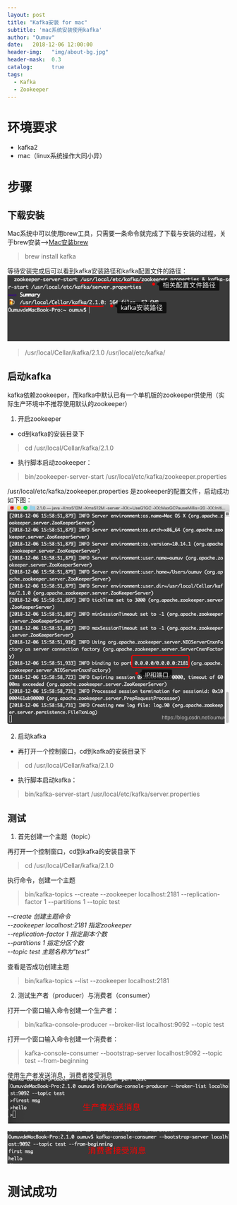 ```yaml
---
layout: post
title: "Kafka安装 for mac"
subtitle: 'mac系统安装使用kafka'
author: "Oumuv"
date:   2018-12-06 12:00:00
header-img:   "img/about-bg.jpg"
header-mask:  0.3
catalog:      true
tags:
  - Kafka
  - Zookeeper
---
```


# 环境要求
* kafka2
* mac（linux系统操作大同小异）

# 步骤

## 下载安装
Mac系统中可以使用brew工具，只需要一条命令就完成了下载与安装的过程，关于brew安装-->[Mac安装brew](https://blog.csdn.net/oumuv/article/details/84825188)

> brew install kafka

等待安装完成后可以看到kafka安装路径和kafka配置文件的路径：
![](https://raw.githubusercontent.com/Oumuv/oumuv.git.res/master/resources/img/2018/12/06/1.png)

> /usr/local/Cellar/kafka/2.1.0
> /usr/local/etc/kafka/
## 启动kafka
kafka依赖zookeeper，而kafka中默认已有一个单机版的zookeeper供使用（实际生产环境中不推荐使用默认的zookeeper）

 1. 开启zookeeper

* cd到kafka的安装目录下
> cd  /usr/local/Cellar/kafka/2.1.0

* 执行脚本启动zookeeper：
> bin/zookeeper-server-start /usr/local/etc/kafka/zookeeper.properties

/usr/local/etc/kafka/zookeeper.properties 是zookeeper的配置文件，启动成功如下图：
![](https://raw.githubusercontent.com/Oumuv/oumuv.git.res/master/resources/img/2018/12/06/2.png)

2. 启动kafka


* 再打开一个控制窗口，cd到kafka的安装目录下   
> cd  /usr/local/Cellar/kafka/2.1.0
* 执行脚本启动kafka：   
> bin/kafka-server-start /usr/local/etc/kafka/server.properties

## 测试
1. 首先创建一个主题（topic）

再打开一个控制窗口，cd到kafka的安装目录下
> cd  /usr/local/Cellar/kafka/2.1.0

执行命令，创建一个主题
> bin/kafka-topics --create --zookeeper localhost:2181 --replication-factor 1 --partitions 1 --topic test

*--create 创建主题命令   
--zookeeper localhost:2181 指定zookeeper   
--replication-factor 1 指定副本个数   
--partitions 1 指定分区个数   
--topic test 主题名称为“test”*

查看是否成功创建主题
> bin/kafka-topics --list --zookeeper localhost:2181

2. 测试生产者（producer）与消费者（consumer）

打开一个窗口输入命令创建一个生产者：
> bin/kafka-console-producer --broker-list localhost:9092 --topic test

打开一个窗口输入命令创建一个消费者：
> kafka-console-consumer --bootstrap-server localhost:9092 --topic test --from-beginning

使用生产者发送消息，消费者接受消息
![](https://raw.githubusercontent.com/Oumuv/oumuv.git.res/master/resources/img/2018/12/06/3.png)

![](https://raw.githubusercontent.com/Oumuv/oumuv.git.res/master/resources/img/2018/12/06/4.png)

# 测试成功